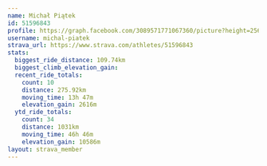 ```yaml
---
name: Michał Piątek
id: 51596843
profile: https://graph.facebook.com/3089571771067360/picture?height=256&width=256
username: michal-piatek
strava_url: https://www.strava.com/athletes/51596843
stats:
  biggest_ride_distance: 109.74km
  biggest_climb_elevation_gain: 
  recent_ride_totals:
    count: 10
    distance: 275.92km
    moving_time: 13h 47m
    elevation_gain: 2616m
  ytd_ride_totals:
    count: 34
    distance: 1031km
    moving_time: 46h 46m
    elevation_gain: 10586m
layout: strava_member
--- 
```

